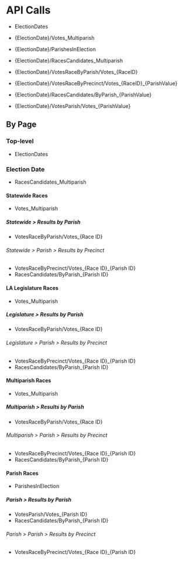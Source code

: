 # API Calls

- ElectionDates

- {ElectionDate}/Votes_Multiparish
- {ElectionDate}/ParishesInElection
- {ElectionDate}/RacesCandidates_Multiparish

- {ElectionDate}/VotesRaceByParish/Votes\_{RaceID}

- {ElectionDate}/VotesRaceByPrecinct/Votes\_{RaceID}\_{ParishValue}

- {ElectionDate}/RacesCandidates/ByParish\_{ParishValue}
- {ElectionDate}/VotesParish/Votes\_{ParishValue}

## By Page

### Top-level

- ElectionDates

### Election Date

- RacesCandidates_Multiparish

#### Statewide Races

- Votes_Multiparish

##### Statewide > Results by Parish

- VotesRaceByParish/Votes\_{Race ID}

###### Statewide > Parish > Results by Precinct

- VotesRaceByPrecinct/Votes\_{Race ID}\_{Parish ID}
- RacesCandidates/ByParish\_{Parish ID}

#### LA Legislature Races

- Votes_Multiparish

##### Legislature > Results by Parish

- VotesRaceByParish/Votes\_{Race ID}

###### Legislature > Parish > Results by Precinct

- VotesRaceByPrecinct/Votes\_{Race ID}\_{Parish ID}
- RacesCandidates/ByParish\_{Parish ID}

#### Multiparish Races

- Votes_Multiparish

##### Multiparish > Results by Parish

- VotesRaceByParish/Votes\_{Race ID}

###### Multiparish > Parish > Results by Precinct

- VotesRaceByPrecinct/Votes\_{Race ID}\_{Parish ID}
- RacesCandidates/ByParish\_{Parish ID}

#### Parish Races

- ParishesInElection

##### Parish > Results by Parish

- VotesParish/Votes\_{Parish ID}
- RacesCandidates/ByParish\_{Parish ID}

###### Parish > Parish > Results by Precinct

- VotesRaceByPrecinct/Votes\_{Race ID}\_{Parish ID}
